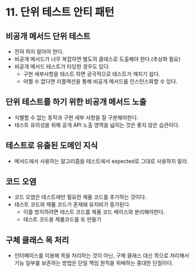 # 11. 단위 테스트 안티 패턴

## 비공개 메서드 단위 테스트

- 전혀 하지 말아야 한다.
- 비공개 메서드가 너무 복잡하면 별도의 클래스로 도출해야 한다.(추상화 필요)
- 비공개 메서드 테스트가 타당한 경우도 있다.
    - 구현 세부사항을 테스트 하면 궁극적으로 테스트가 깨지기 쉽다.
    - 어쩔 수 없다면 리플랙션을 통해 비공개 메서드를 인스턴스화할 수 있다.

## 단위 테스트를 하기 위한 비공개 메서드 노출

- 식별할 수 없는 동작과 구현 세부 사항을 잘 구분해야한다.
- 테스트 유의성을 위해 공개 API 노출 영역을 넓히는 것은 좋지 않은 습관이다.

## 테스트로 유출된 도메인 지식

- 메서드에서 사용하는 알고리즘을 테스트에서 expected로 그대로 사용하지 말라.

## 코드 오염

- 코드 오염은 테스트에만 필요한 제품 코드를 추가하는 것이다.
- 테스트 코드와 제품 코드가 혼재돼 유지비가 증가된다.
    - 이를 방지하려면 테스트 코드를 제품 코드 베이스와 분리해야한다.
    - 테스트 코드용 제품코드를 또 만들기

## 구체 클래스 목 처리

- 인터페이스를 이용해 목을 처리하는 것이 아닌, 구체 클래스 대신 목으로 처리해서 기능 일부를 보존하는 방법은 단일 책임 원칙을 위배하는 중대한 단점이다.